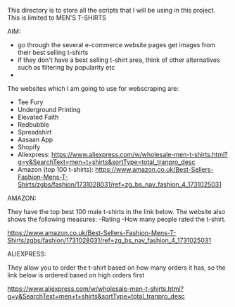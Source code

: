 This directory is to store all the scripts that I will be using in this project. This is limited to MEN'S T-SHIRTS

AIM:
- go through the several e-commerce website pages get images from their best selling t-shirts
- if they don't have a best selling t-shirt area, think of other alternatives such as filtering by popularity etc
- 

The websites which I am going to use for webscraping are:
- Tee Fury
- Underground Printing
- Elevated Faith
- Redbubble
- Spreadshirt
- Aasaan App
- Shopify
- Aliexpress: https://www.aliexpress.com/w/wholesale-men-t-shirts.html?g=y&SearchText=men+t+shirts&sortType=total_tranpro_desc
- Amazon (top 100 t-shirts): https://www.amazon.co.uk/Best-Sellers-Fashion-Mens-T-Shirts/zgbs/fashion/1731028031/ref=zg_bs_nav_fashion_4_1731025031

AMAZON:

They have the top best 100 male t-shirts in the link below. The website also shows the following measures:
-Rating
-How many people rated the t-shirt.

https://www.amazon.co.uk/Best-Sellers-Fashion-Mens-T-Shirts/zgbs/fashion/1731028031/ref=zg_bs_nav_fashion_4_1731025031

ALIEXPRESS:

They allow you to order the t-shirt based on how many orders it has, so the link below is ordered based on high orders first 

https://www.aliexpress.com/w/wholesale-men-t-shirts.html?g=y&SearchText=men+t+shirts&sortType=total_tranpro_desc